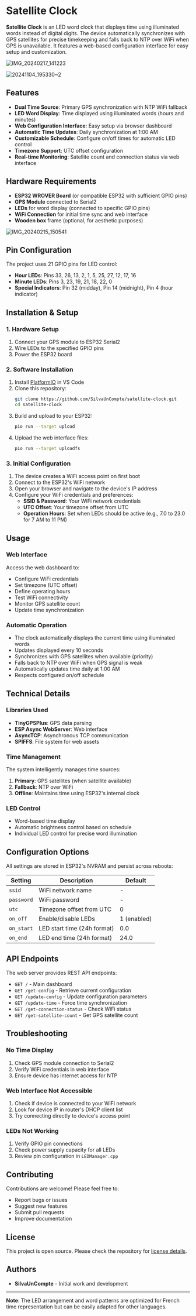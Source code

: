 # Satellite Clock
**Satellite Clock** is an LED word clock that displays time using illuminated words instead of digital digits. The device automatically synchronizes with GPS satellites for precise timekeeping and falls back to NTP over WiFi when GPS is unavailable. It features a web-based configuration interface for easy setup and customization.

![IMG_20240217_141223](https://github.com/user-attachments/assets/4743ee36-cb9b-4934-b241-2f283d4cc874)

![20241104_195330~2](https://github.com/user-attachments/assets/10c6837e-6e05-46a8-84f4-6e2ec4651e7d)

## Features

- **Dual Time Source**: Primary GPS synchronization with NTP WiFi fallback
- **LED Word Display**: Time displayed using illuminated words (hours and minutes)
- **Web Configuration Interface**: Easy setup via browser dashboard
- **Automatic Time Updates**: Daily synchronization at 1:00 AM
- **Customizable Schedule**: Configure on/off times for automatic LED control
- **Timezone Support**: UTC offset configuration
- **Real-time Monitoring**: Satellite count and connection status via web interface

## Hardware Requirements

- **ESP32 WROVER Board** (or compatible ESP32 with sufficient GPIO pins)
- **GPS Module** connected to Serial2
- **LEDs** for word display (connected to specific GPIO pins)
- **WiFi Connection** for initial time sync and web interface
- **Wooden box** frame (optional, for aesthetic purposes)

![IMG_20240215_150541](https://github.com/user-attachments/assets/883b16bc-f70b-45b1-b1ae-4faf85adc2c8)

## Pin Configuration

The project uses 21 GPIO pins for LED control:
- **Hour LEDs**: Pins 33, 26, 13, 2, 1, 5, 25, 27, 12, 17, 16
- **Minute LEDs**: Pins 3, 23, 19, 21, 18, 22, 0
- **Special Indicators**: Pin 32 (midday), Pin 14 (midnight), Pin 4 (hour indicator)

## Installation & Setup

### 1. Hardware Setup
1. Connect your GPS module to ESP32 Serial2
2. Wire LEDs to the specified GPIO pins
3. Power the ESP32 board

### 2. Software Installation
1. Install [PlatformIO](https://platformio.org/) in VS Code
2. Clone this repository:
   ```bash
   git clone https://github.com/SilvaUnCompte/satellite-clock.git
   cd satellite-clock
   ```
3. Build and upload to your ESP32:
   ```bash
   pio run --target upload
   ```
4. Upload the web interface files:
   ```bash
   pio run --target uploadfs
   ```

### 3. Initial Configuration
1. The device creates a WiFi access point on first boot
2. Connect to the ESP32's WiFi network
3. Open your browser and navigate to the device's IP address
4. Configure your WiFi credentials and preferences:
   - **SSID & Password**: Your WiFi network credentials
   - **UTC Offset**: Your timezone offset from UTC
   - **Operation Hours**: Set when LEDs should be active (e.g., 7.0 to 23.0 for 7 AM to 11 PM)

## Usage

### Web Interface
Access the web dashboard to:
- Configure WiFi credentials
- Set timezone (UTC offset)
- Define operating hours
- Test WiFi connectivity
- Monitor GPS satellite count
- Update time synchronization

### Automatic Operation
- The clock automatically displays the current time using illuminated words
- Updates displayed every 10 seconds
- Synchronizes with GPS satellites when available (priority)
- Falls back to NTP over WiFi when GPS signal is weak
- Automatically updates time daily at 1:00 AM
- Respects configured on/off schedule

## Technical Details

### Libraries Used
- **TinyGPSPlus**: GPS data parsing
- **ESP Async WebServer**: Web interface
- **AsyncTCP**: Asynchronous TCP communication
- **SPIFFS**: File system for web assets

### Time Management
The system intelligently manages time sources:
1. **Primary**: GPS satellites (when satellite available)
2. **Fallback**: NTP over WiFi
3. **Offline**: Maintains time using ESP32's internal clock

### LED Control
- Word-based time display
- Automatic brightness control based on schedule
- Individual LED control for precise word illumination

## Configuration Options

All settings are stored in ESP32's NVRAM and persist across reboots:

| Setting | Description | Default |
|---------|-------------|---------|
| `ssid` | WiFi network name | - |
| `password` | WiFi password | - |
| `utc` | Timezone offset from UTC | 0 |
| `on_off` | Enable/disable LEDs | 1 (enabled) |
| `on_start` | LED start time (24h format) | 0.0 |
| `on_end` | LED end time (24h format) | 24.0 |

## API Endpoints

The web server provides REST API endpoints:
- `GET /` - Main dashboard
- `GET /get-config` - Retrieve current configuration
- `GET /update-config` - Update configuration parameters
- `GET /update-time` - Force time synchronization
- `GET /get-connection-status` - Check WiFi status
- `GET /get-satellite-count` - Get GPS satellite count

## Troubleshooting

### No Time Display
1. Check GPS module connection to Serial2
2. Verify WiFi credentials in web interface
3. Ensure device has internet access for NTP

### Web Interface Not Accessible
1. Check if device is connected to your WiFi network
2. Look for device IP in router's DHCP client list
3. Try connecting directly to device's access point

### LEDs Not Working
1. Verify GPIO pin connections
2. Check power supply capacity for all LEDs
3. Review pin configuration in `LEDManager.cpp`

## Contributing

Contributions are welcome! Please feel free to:
- Report bugs or issues
- Suggest new features
- Submit pull requests
- Improve documentation

## License

This project is open source. Please check the repository for [license details](LICENSE).

## Authors

- **SilvaUnCompte** - Initial work and development

---

**Note**: The LED arrangement and word patterns are optimized for French time representation but can be easily adapted for other languages.
